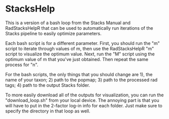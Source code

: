 # StacksHelp
This is a version of a bash loop from the Stacks Manual and RadStacksHelpR that can be used to automatically run iterations of the Stacks pipeline to easily optimize parameters. 

Each bash script is for a different parameter. First, you should run the "m" script to iterate through values of m, then use the RadStacksHelpR "m" script to visualize the optimum value. Next, run the "M" script using the optimum value of m that you've just obtained. Then repeat the same process for "n". 

For the bash scripts, the only things that you should change are 1), the name of your taxon; 2) path to the popmap; 3) path to the processed rad tags; 4) path to the output Stacks folder. 

To more easily download all of the outputs for visualization, you can run the "download_loop.sh" from your local device. The annoying part is that you will have to put in the 2-factor log-in info for each folder. Just make sure to specify the directory in that loop as well. 




